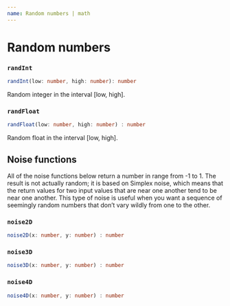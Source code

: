 ```yaml
---
name: Random numbers | math
---
```

# Random numbers

### `randInt`
```typescript
randInt(low: number, high: number): number
```
Random integer in the interval [low, high].

### `randFloat`
```typescript
randFloat(low: number, high: number) : number
```
Random float in the interval [low, high].

## Noise functions
All of the noise functions below return a number in range from -1 to 1. The result is not actually random; it is based on Simplex noise, which means that the return values for two input values that are near one another tend to be near one another. This type of noise is useful when you want a sequence of seemingly random numbers that don’t vary wildly from one to the other.

### `noise2D`
```typescript
noise2D(x: number, y: number) : number
```

### `noise3D`
```typescript
noise3D(x: number, y: number) : number
```

### `noise4D`
```typescript
noise4D(x: number, y: number) : number
```
